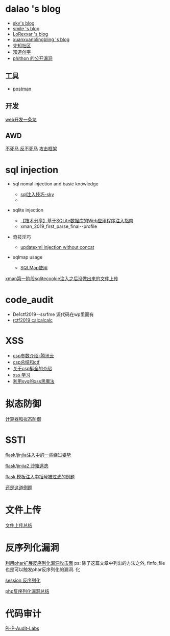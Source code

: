 # dalao 's blog 

- [sky's blog](https://skysec.top/)
- [smile 's blog](https://www.smi1e.top/)
- [LoRexxar 's blog](https://lorexxar.cn/)
- [xuanxuanblingbling 's blog](https://xuanxuanblingbling.github.io/)
- [先知社区](https://xz.aliyun.com/)
- [知道创宇](https://blog.knownsec.com/)
- [phithon 的公开漏洞](https://bugs.leavesongs.com/)

## 工具
- [postman](https://learning.getpostman.com/docs/postman/sending_api_requests/generate_code_snippets/)


## 开发
[web开发一条龙](https://github.com/wx-chevalier/Web-Series)

## AWD
[不死马 反不死马](https://github.com/admintony/Prepare-for-AWD)
[攻击框架](https://github.com/Ares-X/AWD-Predator-Framework)

# sql injection

- sql nomal injection and basic knowledge
  - [sql注入技巧-sky](https://skysec.top/2017/07/19/sql%E6%B3%A8%E5%85%A5%E7%9A%84%E4%B8%80%E4%BA%9B%E6%8A%80%E5%B7%A7%E5%8E%9F%E7%90%86/#%E5%89%8D%E8%A8%80)
  - 
- sqlite injection
  - [【技术分享】基于SQLite数据库的Web应用程序注入指南](https://www.anquanke.com/post/id/85552)
  - xman_2019_first_parse_final--profile
- 奇技淫巧
  - [updatexml injection without concat](https://xz.aliyun.com/t/2160)

- sqlmap usage
  - [SQLMap使用](https://joner11234.github.io/2019/04/08/SQLMap%E4%BD%BF%E7%94%A8/)

[xman第一阶段sqlitecookie注入之后没做出来的文件上传](https://github.com/mdsnins/ctf-writeups/blob/master/2019/Insomnihack%202019/l33t-hoster/l33t-hoster.md)

# code_audit

- De1ctf2019--ssrfme 源代码在wp里面有
- [rctf2019 calcalcalc](https://github.com/CTFTraining/rctf_2019_calcalcalc)

# XSS 

- [csp参数介绍-腾讯云](https://cloud.tencent.com/developer/chapter/13541)
- [csp总结和ctf](https://mp.weixin.qq.com/s?__biz=MzU1MzE3Njg2Mw==&mid=2247484861&idx=1&sn=8edcacdf05a4598a5515ecff21a6b0f4&chksm=fbf79fcdcc8016dbdca8a82b305e006f9ceb6c418f21fc43c5546257285a741356f8c0cb6c3d&mpshare=1&scene=23&srcid=0309dM3wJyoBacRyDSYQhg2X#rd)
- [关于csp挺全的介绍](https://juejin.im/post/5aa115466fb9a028e11f8859)
- [xss 学习](https://wizardforcel.gitbooks.io/xss-naxienian/content/)
- [利用svg的xss黑魔法](https://www.hackersb.cn/hacker/85.html)

# 拟态防御

[计算器和拟态防御](https://xz.aliyun.com/t/5953)

# SSTI

[flask/jinjia注入中的一些绕过姿势](https://p0sec.net/index.php/archives/120/)

[flask/jinjia2 沙箱逃逸](https://www.kingkk.com/2018/06/Flask-Jinja2-SSTI-python-%E6%B2%99%E7%AE%B1%E9%80%83%E9%80%B8/)

[flask 模板注入中括号被过滤的例题](https://medium.com/bugbountywriteup/tokyowesterns-ctf-4th-2018-writeup-part-3-1c8510dfad3f)

[还是这道例题](https://eviloh.github.io/2018/09/03/TokyoWesterns-2018-shrine-writeup/)

# 文件上传

[文件上传总结](https://www.xmsec.cc/file-upload/#user.ini-%E9%85%8D%E7%BD%AE%E6%96%87%E4%BB%B6)

# 反序列化漏洞

[利用phar扩展反序列化漏洞攻击面](https://paper.seebug.org/680/)
ps: 除了这篇文章中列出的方法之外, finfo_file也是可以触发phar反序列化的漏洞.
化

[session 反序列化](https://blog.spoock.com/2016/10/16/php-serialize-problem/)

[php反序列化漏洞总结](http://www.91ri.org/15925.html)

# 代码审计
[PHP-Audit-Labs](https://github.com/hongriSec/PHP-Audit-Labs)
